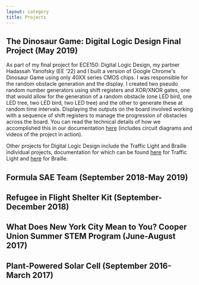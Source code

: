 ```yaml
---
layout: category
title: Projects
---
```


<h2>The Dinosaur Game: Digital Logic Design Final Project (May 
2019)</h2>

As part of my final project for ECE150: Digital Logic Design, my partner Hadassah Yanofsky (EE '22) and I built a version of Google Chrome's Dinosaur Game using only 40XX series CMOS chips. I was responsible for the random obstacle generation and the display. I created two pseudo random number generators using shift registers and XOR/XNOR gates, one that would allow for the generation of a random obstacle (one LED bird, one LED tree, two LED bird, two LED tree) and the other to generate these at random time intervals. Displaying the outputs on the board involved working with a sequence of shift registers to manage the progression of obstacles across the board. You can read the technical details of how we accomplished this in our documentation [here](https://docs.google.com/document/d/1f7AopN-quus8UlS3rx4m_0wKX9mxa_iP11Y8uOVm4rU/edit?usp=sharing) (includes circuit diagrams and videos of the project in action). 

Other projects for Digital Logic Design include the Traffic Light and Braille individual projects, documentation for which can be found [here](https://docs.google.com/document/d/1mU8ysq5N06wHEdOlbwmxjcJd6YPX3huf1eCUNwub21E/edit?usp=sharing) for Traffic Light and [here](https://docs.google.com/document/d/10a4otYoUxSXOOWUxVkir43FO-LzfDG4o3zMiSYjK4KY/edit?usp=sharing) for Braille.

<h2>Formula SAE Team (September 2018-May 2019)</h2>

<h2>Refugee in Flight Shelter Kit (September-December 2018)</h2>

<h2>What Does New York City Mean to You? Cooper Union Summer STEM 
Program (June-August 2017) </h2>

<h2>Plant-Powered Solar Cell (September 2016-March 2017)</h2>

